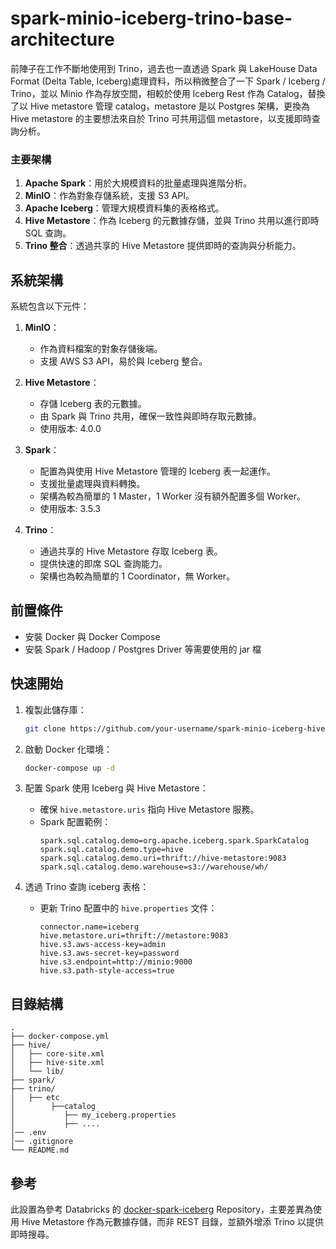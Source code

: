 # spark-minio-iceberg-trino-base-architecture

前陣子在工作不斷地使用到 Trino，過去也一直透過 Spark 與 LakeHouse Data Format (Delta Table, Iceberg)處理資料，所以稍微整合了一下 Spark / Iceberg / Trino，並以 Minio 作為存放空間，相較於使用 Iceberg Rest 作為 Catalog，替換了以 Hive metastore 管理 catalog，metastore 是以 Postgres 架構，更換為 Hive metastore 的主要想法來自於 Trino 可共用這個 metastore，以支援即時查詢分析。

### 主要架構
1. **Apache Spark**：用於大規模資料的批量處理與進階分析。
2. **MinIO**：作為對象存儲系統，支援 S3 API。
3. **Apache Iceberg**：管理大規模資料集的表格格式。
4. **Hive Metastore**：作為 Iceberg 的元數據存儲，並與 Trino 共用以進行即時 SQL 查詢。
5. **Trino 整合**：透過共享的 Hive Metastore 提供即時的查詢與分析能力。

## 系統架構

系統包含以下元件：

1. **MinIO**：
   - 作為資料檔案的對象存儲後端。
   - 支援 AWS S3 API，易於與 Iceberg 整合。

2. **Hive Metastore**：
   - 存儲 Iceberg 表的元數據。
   - 由 Spark 與 Trino 共用，確保一致性與即時存取元數據。
   - 使用版本: 4.0.0

3. **Spark**：
   - 配置為與使用 Hive Metastore 管理的 Iceberg 表一起運作。
   - 支援批量處理與資料轉換。
   - 架構為較為簡單的 1 Master，1 Worker 沒有額外配置多個 Worker。
   - 使用版本: 3.5.3

4. **Trino**：
   - 通過共享的 Hive Metastore 存取 Iceberg 表。
   - 提供快速的即席 SQL 查詢能力。
   - 架構也為較為簡單的 1 Coordinator，無 Worker。

## 前置條件

- 安裝 Docker 與 Docker Compose
- 安裝 Spark / Hadoop / Postgres Driver 等需要使用的 jar 檔

## 快速開始

1. 複製此儲存庫：
   ```bash
   git clone https://github.com/your-username/spark-minio-iceberg-hive.git
   ```

2. 啟動 Docker 化環境：
   ```bash
   docker-compose up -d
   ```

3. 配置 Spark 使用 Iceberg 與 Hive Metastore：
   - 確保 `hive.metastore.uris` 指向 Hive Metastore 服務。
   - Spark 配置範例：
     ```properties
     spark.sql.catalog.demo=org.apache.iceberg.spark.SparkCatalog
     spark.sql.catalog.demo.type=hive
     spark.sql.catalog.demo.uri=thrift://hive-metastore:9083
     spark.sql.catalog.demo.warehouse=s3://warehouse/wh/
     ```

4. 透過 Trino 查詢 iceberg 表格：
   - 更新 Trino 配置中的 `hive.properties` 文件：
     ```properties
     connector.name=iceberg
     hive.metastore.uri=thrift://metastore:9083
     hive.s3.aws-access-key=admin
     hive.s3.aws-secret-key=password
     hive.s3.endpoint=http://minio:9000
     hive.s3.path-style-access=true
     ```

## 目錄結構

```plaintext
.
├── docker-compose.yml       
├── hive/
│   ├── core-site.xml
│   ├── hive-site.xml        
│   └── lib/               
├── spark/
├── trino/
│   ├── etc
│        ├──catalog
│           ├── my_iceberg.properties
│           ├── ....
│── .env
│── .gitignore
└── README.md
```

## 參考

此設置為參考 Databricks 的 [docker-spark-iceberg](https://github.com/databricks/docker-spark-iceberg)  Repository，主要差異為使用 Hive Metastore 作為元數據存儲，而非 REST 目錄，並額外增添 Trino 以提供即時搜尋。